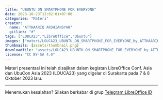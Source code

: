 ```yaml
---
title: "UBUNTU ON SMARTPHONE FOR EVERYONE"
date: 2023-10-23T13:02:01+07:00
categories: "Materi"
creator: 
  name: "ATTHAARIQ ARDHIANSYAH"
  gitlink: "#"
tags: ["LOUCA23","LibreOffice","Ubuntu"]
images: ["materi/LOUCA23_UBUNTU_ON_SMARTPHONE_FOR_EVERYONE_by_ATTHAARIQ_ARDHIANSYAH/thumbnail.png"]
thumbnails: [assets/thumbnail.png]
downloadfile: "assets/LOUCA23_UBUNTU_ON_SMARTPHONE_FOR_EVERYONE_by_ATTHAARIQ_ARDHIANSYAH.zip"
license: "CC BY-SA 4.0"
---
```


Materi presentasi ini telah disajikan dalam kegiatan LibreOffice Conf. Asia dan UbuCon Asia 2023 (LOUCA23) yang digelar di Surakarta pada 7 & 8 Oktober 2023 lalu.

---
Menemukan kesalahan? Silakan berkabar di grup [Telegram LibreOffice ID](https://t.me/LibreOfficeID)

